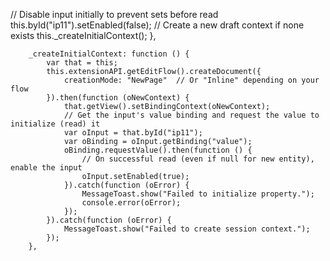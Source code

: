 // Disable input initially to prevent sets before read
            this.byId("ip11").setEnabled(false);
            // Create a new draft context if none exists
            this._createInitialContext();
        },

        _createInitialContext: function () {
            var that = this;
            this.extensionAPI.getEditFlow().createDocument({
                creationMode: "NewPage"  // Or "Inline" depending on your flow
            }).then(function (oNewContext) {
                that.getView().setBindingContext(oNewContext);
                // Get the input's value binding and request the value to initialize (read) it
                var oInput = that.byId("ip11");
                var oBinding = oInput.getBinding("value");
                oBinding.requestValue().then(function () {
                    // On successful read (even if null for new entity), enable the input
                    oInput.setEnabled(true);
                }).catch(function (oError) {
                    MessageToast.show("Failed to initialize property.");
                    console.error(oError);
                });
            }).catch(function (oError) {
                MessageToast.show("Failed to create session context.");
            });
        },
